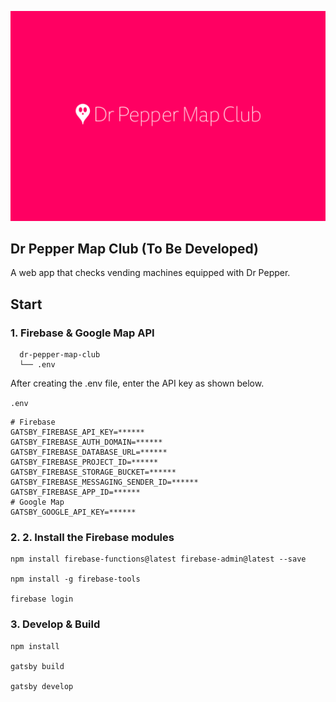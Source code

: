 ![Logo](src/assets/images/logo.svg)

## Dr Pepper Map Club (To Be Developed)

A web app that checks vending machines equipped with Dr Pepper.

## Start

### 1. Firebase & Google Map API

```
  dr-pepper-map-club
  └── .env
```

After creating the .env file, enter the API key as shown below.

`.env`

```env
# Firebase
GATSBY_FIREBASE_API_KEY=******
GATSBY_FIREBASE_AUTH_DOMAIN=******
GATSBY_FIREBASE_DATABASE_URL=******
GATSBY_FIREBASE_PROJECT_ID=******
GATSBY_FIREBASE_STORAGE_BUCKET=******
GATSBY_FIREBASE_MESSAGING_SENDER_ID=******
GATSBY_FIREBASE_APP_ID=******
# Google Map
GATSBY_GOOGLE_API_KEY=******
```

### 2. 2. Install the Firebase modules

```shell
npm install firebase-functions@latest firebase-admin@latest --save

npm install -g firebase-tools

firebase login
```

### 3. Develop & Build

```shell
npm install

gatsby build

gatsby develop
```
